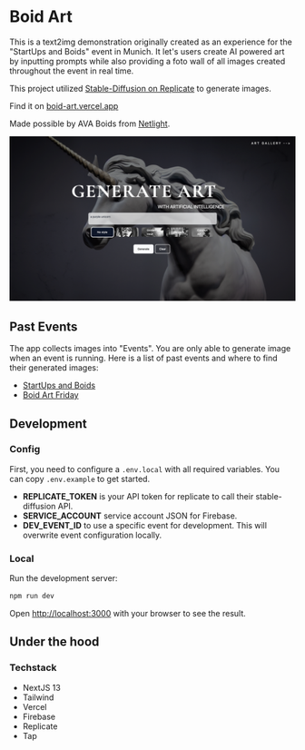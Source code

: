 # Boid Art

This is a text2img demonstration originally created as an experience for the "StartUps and Boids" event in Munich. It let's users create AI powered art by inputting prompts while also providing a foto wall of all images created throughout the event in real time.

This project utilized [Stable-Diffusion on Replicate](https://replicate.com/stability-ai/stable-diffusion) to generate images.

Find it on [boid-art.vercel.app](https://boid-art.vercel.app/)

Made possible by AVA Boids from [Netlight](http://netlight.com/).

![Boid Art - starting page to generate images](showcase/boid-art-generate.png)

## Past Events

The app collects images into "Events". You are only able to generate image when an event is running. Here is a list of past events and where to find their generated images:

- [StartUps and Boids](https://boid-art.vercel.app/results/StartUpAndBoids)
- [Boid Art Friday](https://boid-art.vercel.app/results/BoidArt)

## Development

### Config

First, you need to configure a `.env.local` with all required variables. You can copy `.env.example` to get started.

- **REPLICATE_TOKEN** is your API token for replicate to call their stable-diffusion API.
- **SERVICE_ACCOUNT** service account JSON for Firebase.
- **DEV_EVENT_ID** to use a specific event for development. This will overwrite event configuration locally.

### Local

Run the development server:

```bash
npm run dev
```

Open [http://localhost:3000](http://localhost:3000) with your browser to see the result.

## Under the hood

### Techstack

- NextJS 13
- Tailwind
- Vercel
- Firebase
- Replicate
- Tap
